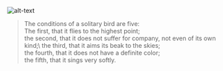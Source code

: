 ![alt-text](https://github.com/ieorekhov/Way-of-knowledge/blob/main/Berserk.jpg)
>The conditions of a solitary bird are five:\
The first, that it flies to the highest point;\
the second, that it does not suffer for company, not even of its own kind;\ 
the third, that it aims its beak to the skies;\
the fourth, that it does not have a definite color;\
the fifth, that it sings very softly.


